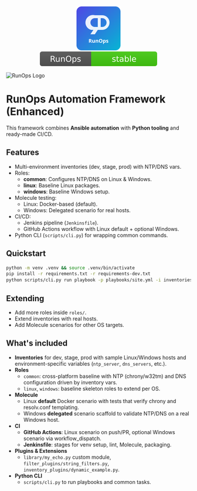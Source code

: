 <p align="center">
  <img src="website/assets/logo-runops.svg" alt="RunOps" width="120"/><br/>
  <img src="website/assets/badge-runops.svg" alt="RunOps badge"/>
</p>

![RunOps Logo](https://img.shields.io/badge/RunOps-Automation-blueviolet?style=for-the-badge&logo=ansible)

# RunOps Automation Framework (Enhanced)

This framework combines **Ansible automation** with **Python tooling** and ready-made CI/CD.

## Features
- Multi-environment inventories (dev, stage, prod) with NTP/DNS vars.
- Roles:
  - **common**: Configures NTP/DNS on Linux & Windows.
  - **linux**: Baseline Linux packages.
  - **windows**: Baseline Windows setup.
- Molecule testing:
  - Linux: Docker-based (default).
  - Windows: Delegated scenario for real hosts.
- CI/CD:
  - Jenkins pipeline (`Jenkinsfile`).
  - GitHub Actions workflow with Linux default + optional Windows.
- Python CLI (`scripts/cli.py`) for wrapping common commands.

## Quickstart
```bash
python -m venv .venv && source .venv/bin/activate
pip install -r requirements.txt -r requirements-dev.txt
python scripts/cli.py run playbook -p playbooks/site.yml -i inventories/dev/hosts.yml
```

## Extending
- Add more roles inside `roles/`.
- Extend inventories with real hosts.
- Add Molecule scenarios for other OS targets.

## What's included

- **Inventories** for dev, stage, prod with sample Linux/Windows hosts and environment-specific variables (`ntp_server`, `dns_servers`, etc.).
- **Roles**
  - `common`: cross-platform baseline with NTP (chrony/w32tm) and DNS configuration driven by inventory vars.
  - `linux`, `windows`: baseline skeleton roles to extend per OS.
- **Molecule**
  - Linux **default** Docker scenario with tests that verify chrony and resolv.conf templating.
  - Windows **delegated** scenario scaffold to validate NTP/DNS on a real Windows host.
- **CI**
  - **GitHub Actions**: Linux scenario on push/PR, optional Windows scenario via workflow_dispatch.
  - **Jenkinsfile**: stages for venv setup, lint, Molecule, packaging.
- **Plugins & Extensions**
  - `library/my_echo.py` custom module, `filter_plugins/string_filters.py`, `inventory_plugins/dynamic_example.py`.
- **Python CLI**
  - `scripts/cli.py` to run playbooks and common tasks.
